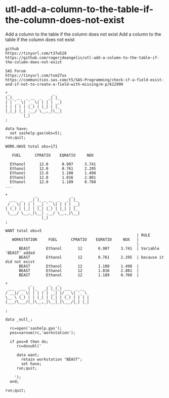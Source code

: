 # utl-add-a-column-to-the-table-if-the-column-does-not-exist
Add a column to the table if the column does not exist
    Add a column to the table if the column does not exist

    github
    https://tinyurl.com/t37w528
    https://github.com/rogerjdeangelis/utl-add-a-column-to-the-table-if-the-column-does-not-exist

    SAS Forum
    https://tinyurl.com/tsm27ux
    https://communities.sas.com/t5/SAS-Programming/check-if-a-field-exist-and-if-not-to-create-a-field-with-missing/m-p/612999

    *_                   _
    (_)_ __  _ __  _   _| |_
    | | '_ \| '_ \| | | | __|
    | | | | | |_) | |_| | |_
    |_|_| |_| .__/ \__,_|\__|
            |_|
    ;

    data have;
      set sashelp.gas(obs=5);
    run;quit;

    WORK.HAVE total obs=171

       FUEL      CPRATIO    EQRATIO     NOX

      Ethanol      12.0      0.907     3.741
      Ethanol      12.0      0.761     2.295
      Ethanol      12.0      1.108     1.498
      Ethanol      12.0      1.016     2.881
      Ethanol      12.0      1.189     0.760
    ...

    *            _               _
      ___  _   _| |_ _ __  _   _| |_
     / _ \| | | | __| '_ \| | | | __|
    | (_) | |_| | |_| |_) | |_| | |_
     \___/ \__,_|\__| .__/ \__,_|\__|
                    |_|
    ;

    WANT total obs=5
                                                              | RULE
       WORKSTATION     FUEL      CPRATIO    EQRATIO     NOX   |
                                                              |
          BEAST       Ethanol       12       0.907     3.741  | Variable 'BEAST' added
          BEAST       Ethanol       12       0.761     2.295  | because it did not exist
          BEAST       Ethanol       12       1.108     1.498  |
          BEAST       Ethanol       12       1.016     2.881  |
          BEAST       Ethanol       12       1.189     0.760  |

    *          _       _   _
     ___  ___ | |_   _| |_(_) ___  _ __
    / __|/ _ \| | | | | __| |/ _ \| '_ \
    \__ \ (_) | | |_| | |_| | (_) | | | |
    |___/\___/|_|\__,_|\__|_|\___/|_| |_|

    ;

    data _null_;

      rc=open('sashelp.gas');
      pos=varnum(rc,'workstation');

      if pos=0 then do;
         rc=dosubl('

         data want;
           retain workstation "BEAST";
           set have;
         run;quit;

        ');
      end;

    run;quit;

